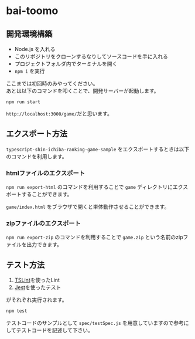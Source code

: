# bai-toomo

## 開発環境構築

- Node.js を入れる
- このリポジトリをクローンするなりしてソースコードを手に入れる
- プロジェクトフォルダ内でターミナルを開く
- `npm i` を実行

ここまでは初回時のみやってください。  
あとは以下のコマンドを叩くことで、開発サーバーが起動します。

```
npm run start
```

`http://localhost:3000/game/`だと思います。

## エクスポート方法

`typescript-shin-ichiba-ranking-game-sample` をエクスポートするときは以下のコマンドを利用します。

### htmlファイルのエクスポート

`npm run export-html` のコマンドを利用することで `game` ディレクトリにエクスポートすることができます。

`game/index.html` をブラウザで開くと単体動作させることができます。

### zipファイルのエクスポート

`npm run export-zip` のコマンドを利用することで `game.zip` という名前のzipファイルを出力できます。

## テスト方法

1. [TSLint](https://github.com/palantir/tslint "TSLint")を使ったLint
2. [Jest](https://jestjs.io/ "Jest")を使ったテスト

がそれぞれ実行されます。

```sh
npm test
```

テストコードのサンプルとして `spec/testSpec.js` を用意していますので参考にしてテストコードを記述して下さい。
